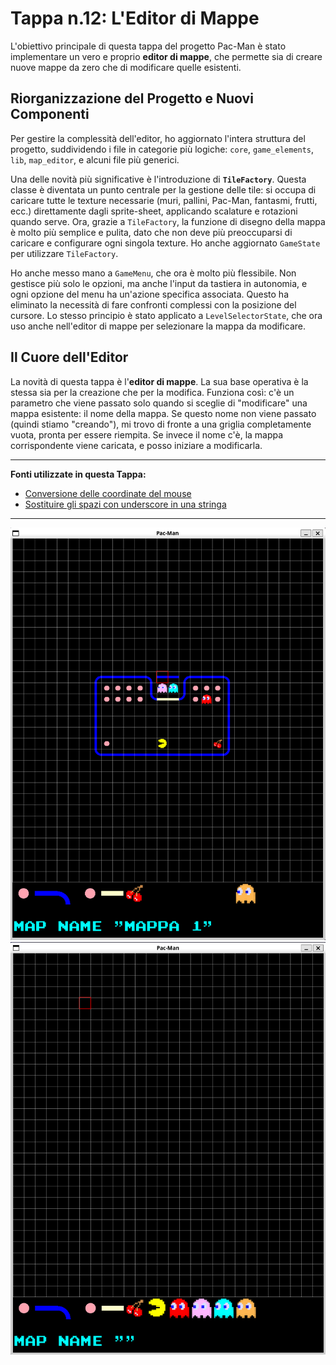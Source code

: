 # Tappa n.12: L'Editor di Mappe

L'obiettivo principale di questa tappa del progetto Pac-Man è stato implementare un vero e proprio **editor di mappe**, che permette sia di creare nuove mappe da zero che di modificare quelle esistenti.

## Riorganizzazione del Progetto e Nuovi Componenti

Per gestire la complessità dell'editor, ho aggiornato l'intera struttura del progetto, suddividendo i file in categorie più logiche: `core`, `game_elements`, `lib`, `map_editor`, e alcuni file più generici.

Una delle novità più significative è l'introduzione di **`TileFactory`**. Questa classe è diventata un punto centrale per la gestione delle tile: si occupa di caricare tutte le texture necessarie (muri, pallini, Pac-Man, fantasmi, frutti, ecc.) direttamente dagli sprite-sheet, applicando scalature e rotazioni quando serve. Ora, grazie a `TileFactory`, la funzione di disegno della mappa è molto più semplice e pulita, dato che non deve più preoccuparsi di caricare e configurare ogni singola texture. Ho anche aggiornato `GameState` per utilizzare `TileFactory`.

Ho anche messo mano a `GameMenu`, che ora è molto più flessibile. Non gestisce più solo le opzioni, ma anche l'input da tastiera in autonomia, e ogni opzione del menu ha un'azione specifica associata. Questo ha eliminato la necessità di fare confronti complessi con la posizione del cursore. Lo stesso principio è stato applicato a `LevelSelectorState`, che ora uso anche nell'editor di mappe per selezionare la mappa da modificare.

## Il Cuore dell'Editor

La novità di questa tappa è l'**editor di mappe**. La sua base operativa è la stessa sia per la creazione che per la modifica. Funziona così: c'è un parametro che viene passato solo quando si sceglie di "modificare" una mappa esistente: il nome della mappa. Se questo nome non viene passato (quindi stiamo "creando"), mi trovo di fronte a una griglia completamente vuota, pronta per essere riempita. Se invece il nome c'è, la mappa corrispondente viene caricata, e posso iniziare a modificarla.

---
**Fonti utilizzate in questa Tappa:**
* [Conversione delle coordinate del mouse](https://www.sfml-dev.org/tutorials/3.0/graphics/view/#coordinates-conversions)
* [Sostituire gli spazi con underscore in una stringa](https://stackoverflow.com/questions/5252612/replace-space-with-an-underscore)

---

![Demo dell'editor di mappe](images/demo-edit.png)
![Demo dell'editor di mappe](images/demo-create.png)